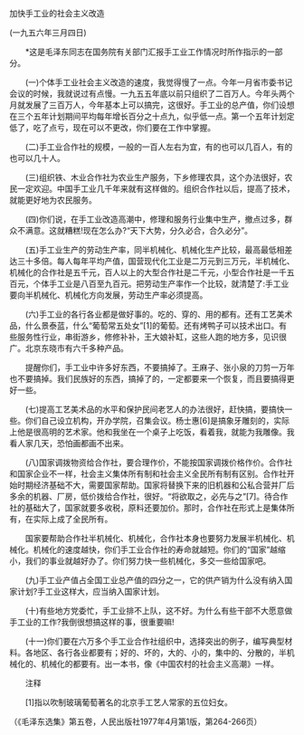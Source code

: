 加快手工业的社会主义改造

(一九五六年三月四日)



　　*这是毛泽东同志在国务院有关部门汇报手工业工作情况时所作指示的一部分。 



　　(一)个体手工业社会主义改造的速度，我觉得慢了一点。今年一月省市委书记会议的时候，我就说过有点慢。一九五五年底以前只组织了二百万人。今年头两个月就发展了三百万人，今年基本上可以搞完，这很好。手工业的总产值，你们设想在三个五年计划期间平均每年增长百分之十点九，似乎低一点。第一个五年计划定低了，吃了点亏，现在可以不更改，你们要在工作中掌握。 



　　(二)手工业合作社的规模，一般的一百人左右为宜，有的也可以几百人，有的也可以几十人。 



　　(三)组织铁、木业合作社为农业生产服务，下乡修理农具，这个办法很好，农民一定欢迎。中国手工业几千年来就有这样做的。组织合作社以后，提高了技术，就能更好地为农民服务。 



　　(四)你们说，在手工业改造高潮中，修理和服务行业集中生产，撤点过多，群众不满意。这就糟糕!现在怎么办?“天下大势，分久必合，合久必分”。 



　　(五)手工业生产的劳动生产率，同半机械化、机械化生产比较，最高最低相差达三十多倍。每人每年平均产值，国营现代化工业是二万元到三万元，半机械化、机械化的合作社是五千元，百人以上的大型合作社是二千元，小型合作社是一千五百元，个体手工业是八百至九百元。把劳动生产率作一个比较，就清楚了:手工业要向半机械化、机械化方向发展，劳动生产率必须提高。 



　　(六)手工业的各行各业都是做好事的。吃的、穿的、用的都有。还有工艺美术品，什么景泰蓝，什么“葡萄常五处女”[1]的葡萄。还有烤鸭子可以技术出口。有些服务性行业，串街游乡，修修补补，王大娘补缸，这些人跑的地方多，见识很广。北京东晓市有六千多种产品。 



　　提醒你们，手工业中许多好东西，不要搞掉了。王麻子、张小泉的刀剪一万年也不要搞掉。我们民族好的东西，搞掉了的，一定都要来一个恢复，而且要搞得更好一些。 



　　(七)提高工艺美术品的水平和保护民间老艺人的办法很好，赶快搞，要搞快一些。你们自己设立机构，开办学院，召集会议。杨士惠[6]是搞象牙雕刻的，实际上他是很高明的艺术家。他和我坐在一个桌子上吃饭，看着我，就能为我雕像。我看人家几天，恐怕画都画不出来。 



　　(八)国家调拨物资给合作社，要合理作价，不能按国家调拨价格作价。合作社和国家企业不一样，社会主义集体所有制和社会主义全民所有制有区别。合作社开始时期经济基础不大，需要国家帮助。国家将替换下来的旧机器和公私合营并厂后多余的机器、厂房，低价拨给合作社，很好。“将欲取之，必先与之”[7]。待合作社的基础大了，国家就要多收税，原料还要加价。那时，合作社在形式上是集体所有，在实际上成了全民所有。 



　　国家要帮助合作社半机械化、机械化，合作社本身也要努力发展半机械化、机械化。机械化的速度越快，你们手工业合作社的寿命就越短。你们的“国家”越缩小，我们的事业就越好办了。你们努力快一些机械化，多交一些给国家吧。 



　　(九)手工业产值占全国工业总产值的四分之一，它的供产销为什么没有纳入国家计划?手工业这样大，应当纳入国家计划。 



　　(十)有些地方党委忙，手工业排不上队，这不好。为什么有些干部不大愿意做手工业的工作?我倒很想搞这样的事，很重要嘛! 



　　(十一)你们要在六万多个手工业合作社组织中，选择突出的例子，编写典型材料。各地区、各行各业都要有；好的、坏的，大的、小的，集中的、分散的，半机械化的、机械化的都要有。出一本书，像《中国农村的社会主义高潮》一样。 



　　注释 



　　[1]指以吹制玻璃葡萄著名的北京手工艺人常家的五位妇女。 



（《毛泽东选集》第五卷，人民出版社1977年4月第1版，第264-266页） 





 



　　 





